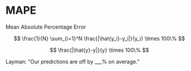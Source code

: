 # MAPE

Mean Absolute Percentage Error

$$ \frac{1}{N} \sum_{i=1}^N \frac{|\hat{y_i}-y_i|}{y_i} \times 100\% $$

$$ \frac{|\hat{y}-y|}{y} \times 100\% $$

Layman: "Our predictions are off by ___% on average."